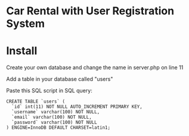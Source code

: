 # Car Rental with User Registration System

# Install
Create your own database and change the name in server.php on line 11

Add a table in your database called "users"

Paste this SQL script in SQL query:

```
CREATE TABLE `users` (
  `id` int(11) NOT NULL AUTO_INCREMENT PRIMARY KEY,
  `username` varchar(100) NOT NULL,
  `email` varchar(100) NOT NULL,
  `password` varchar(100) NOT NULL
) ENGINE=InnoDB DEFAULT CHARSET=latin1;
```
